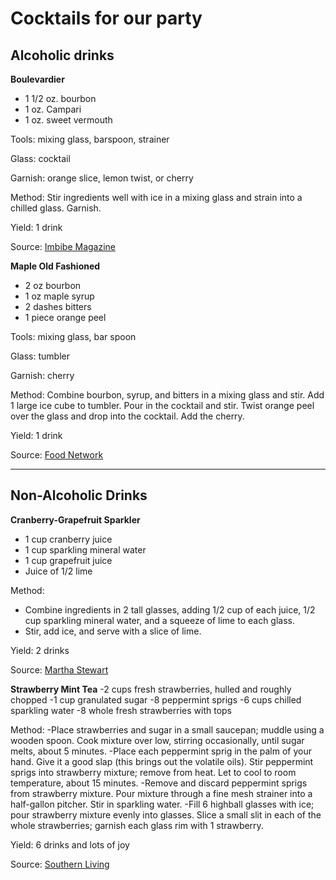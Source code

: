 # Cocktails for our party

## Alcoholic drinks

**Boulevardier**
- 1 1/2 oz. bourbon
- 1 oz. Campari
- 1 oz. sweet vermouth

Tools: mixing glass, barspoon, strainer

Glass: cocktail

Garnish: orange slice, lemon twist, or cherry

Method: Stir ingredients well with ice in a mixing glass and strain into a chilled glass. Garnish.

Yield: 1 drink

Source: [Imbibe Magazine](http://imbibemagazine.com/The-Boulevardier-Cocktail-Recipe/)

**Maple Old Fashioned**
- 2 oz bourbon
- 1 oz maple syrup
- 2 dashes bitters
- 1 piece orange peel

Tools: mixing glass, bar spoon

Glass: tumbler

Garnish: cherry

Method: Combine bourbon, syrup, and bitters in a mixing glass and stir. Add 1 large ice cube to tumbler. Pour in the cocktail and stir. Twist orange peel over the glass and drop into the cocktail. Add the cherry.

Yield: 1 drink

Source: [Food Network](https://www.foodnetwork.com/recipes/geoffrey-zakarian/maple-old-fashioned-11686891)

***

## Non-Alcoholic Drinks

**Cranberry-Grapefruit Sparkler**
- 1 cup cranberry juice
- 1 cup sparkling mineral water
- 1 cup grapefruit juice
- Juice of 1/2 lime

Method: 
- Combine ingredients in 2 tall glasses, adding 1/2 cup of each juice, 1/2 cup sparkling mineral water, and a squeeze of lime to each glass.
- Stir, add ice, and serve with a slice of lime.

Yield: 2 drinks

Source: [Martha Stewart](https://www.marthastewart.com/343293/cranberry-grapefruit-sparkler)

**Strawberry Mint Tea**
-2 cups fresh strawberries, hulled and roughly chopped
-1 cup granulated sugar
-8 peppermint sprigs
-6 cups chilled sparkling water
-8 whole fresh strawberries with tops

Method: 
-Place strawberries and sugar in a small saucepan; muddle using a wooden spoon. Cook mixture over low, stirring occasionally, until sugar melts, about 5 minutes.
-Place each peppermint sprig in the palm of your hand. Give it a good slap (this brings out the volatile oils). Stir peppermint sprigs into strawberry mixture; 
remove from heat. Let to cool to room temperature, about 15 minutes.
-Remove and discard peppermint sprigs from strawberry mixture. Pour mixture through a fine mesh strainer into a half-gallon pitcher. Stir in sparkling water.
-Fill 6 highball glasses with ice; pour strawberry mixture evenly into glasses. Slice a small slit in each of the whole strawberries; garnish each glass rim with
1 strawberry.

Yield: 6 drinks and lots of joy

Source: [Southern Living](https://www.southernliving.com/recipes/strawberry-mint-tea)

